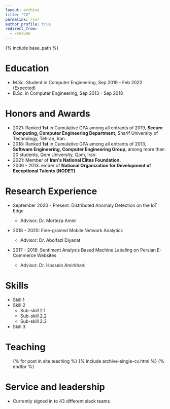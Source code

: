 ```yaml
---
layout: archive
title: "CV"
permalink: /cv/
author_profile: true
redirect_from:
  - /resume
---
```


{% include base_path %}

Education
======
* M.Sc. Student in Computer Engineering, Sep 2019 - Feb 2022 (Expected)
* B.Sc. in Computer Engineering, Sep 2013 - Sep 2018

Honors and Awards
======
* 2021: Ranked **1st** in Cumulative GPA among all entrants of 2019, **Secure Computing, Computer Engineering Department**, Sharif University of Technology, Tehran, Iran.
* 2018: Ranked **1st** in Cumulative GPA among all entrants of 2013, **Software Engineering, Computer Engineering Group**, among more than 20 students, Qom University, Qom, Iran.
* 2021: Member of **Iran's National Elites Foundation.**
* 2006 - 2013: ember of **National Organization for Development of Exceptional Talents (NODET)**


Research Experience
======
* September 2020 - Present: Distributed Anomaly Detection on the IoT Edge
  * Advisor: Dr. Morteza Amini

* 2018 - 2020: Fine-grained Mobile Network Analytics
  * Advisor: Dr. Abolfazl Diyanat

* 2017 - 2018: Sentiment Analysis Based Machine Labeling on Persian E-Commerce Websites
  * Advisor: Dr. Hossein Amirkhani


  
Skills
======
* Skill 1
* Skill 2
  * Sub-skill 2.1
  * Sub-skill 2.2
  * Sub-skill 2.3
* Skill 3


Teaching
======
  <ul>{% for post in site.teaching %}
    {% include archive-single-cv.html %}
  {% endfor %}</ul>
  
Service and leadership
======
* Currently signed in to 43 different slack teams
